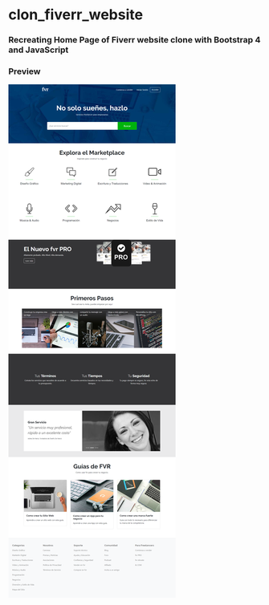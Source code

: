 # clon_fiverr_website
### Recreating Home Page of Fiverr website clone with Bootstrap 4 and JavaScript

### Preview

![Screencapture website clone fiverr](https://github.com/jorgebarcos/clon_fiverr_website/blob/master/img/screencapture-fvr.png?raw=true) 
